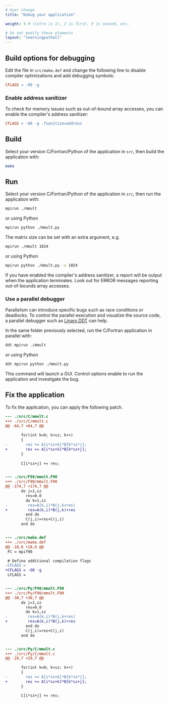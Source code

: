 ```yaml
---
# User change
title: "Debug your application"

weight: 3 # (intro is 1), 2 is first, 3 is second, etc.

# Do not modify these elements
layout: "learningpathall"
---
```


## Build options for debugging

Edit the file in `src/make.def` and change the following line to disable compiler optimizations and add debugging symbols:

```makefile
CFLAGS = -O0 -g
```

### Enable address sanitizer

To check for memory issues such as out-of-bound array accesses, you can enable the compiler's address sanitizer:

```makefile
CFLAGS = -O0 -g -fsanitize=address
```

## Build

Select your version C/Fortran/Python of the application in `src`, then build the application with:

```bash {  command_line="user@localhost" }
make
```

## Run

Select your version C/Fortran/Python of the application in `src`, then run the application with:

```bash {  command_line="user@localhost" }
mpirun ./mmult
```

or using Python

```bash {  command_line="user@localhost" }
mpirun python ./mmult.py
```

The matrix size can be set with an extra argument, e.g.

```bash {  command_line="user@localhost" }
mpirun ./mmult 1024
```

or using Python

```bash {  command_line="user@localhost" }
mpirun python ./mmult.py -s 1024
```

If you have enabled the compiler's address sanitizer, a report will be output when the application terminates. Look out for ERROR messages reporting out-of-bounds array accesses.


### Use a parallel debugger

Parallelism can introduce specific bugs such as race conditions or deadlocks. To control the parallel execution and visualize the source code, a parallel debugger such as [Linaro DDT](/install-guides/forge/) can help. 

In the same folder previously selected, run the C/Fortran application in parallel with:

```bash {  command_line="user@localhost" }
ddt mpirun ./mmult
```

or using Python

```bash {  command_line="user@localhost" }
ddt mpirun python ./mmult.py
```

This command will launch a GUI. Control options enable to run the application and investigate the bug.

## Fix the application

To fix the application, you can apply the following patch.

```patch
--- ./src/C/mmult.c
+++ ./src/C/mmult.c
@@ -64,7 +64,7 @@
 
       for(int k=0; k<sz; k++)
       {
-        res += A[i*sz+k]*B[k*sz*j];
+        res += A[i*sz+k]*B[k*sz+j];
       }
 
       C[i*sz+j] += res;


--- ./src/F90/mmult.F90
+++ ./src/F90/mmult.F90
@@ -174,7 +174,7 @@
       do j=1,sz
         res=0.0
         do k=1,sz
-         res=A(k,i)*B(j,k+res)
+         res=A(k,i)*B(j,k)+res
         end do
         C(j,i)=res+C(j,i)
       end do


--- ./src/make.def
+++ ./src/make.def
@@ -18,6 +18,6 @@
 FC = mpif90

 # Define additional compilation flags
-CFLAGS =
+CFLAGS = -O0 -g
 LFLAGS =


--- ./src/Py/F90/mmult.F90
+++ ./src/Py/F90/mmult.F90
@@ -30,7 +30,7 @@
       do j=1,sz
         res=0.0
         do k=1,sz
-         res=A(k,i)*B(j,k+res)
+         res=A(k,i)*B(j,k)+res
         end do
         C(j,i)=res+C(j,i)
       end do


--- ./src/Py/C/mmult.c
+++ ./src/Py/C/mmult.c
@@ -29,7 +29,7 @@

       for(int k=0; k<sz; k++)
       {
-        res += A[i*sz+k]*B[k*sz*j];
+        res += A[i*sz+k]*B[k*sz+j];
       }

       C[i*sz+j] += res;
```
